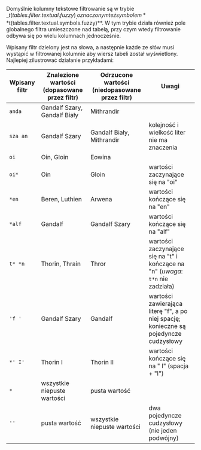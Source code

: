 Domyślnie kolumny tekstowe filtrowanie są w trybie _$t(tables.filter.textual.fuzzy)_,
oznaczonym też symbolem **$t(tables.filter.textual.symbols.fuzzy)**.
W tym trybie działa również pole globalnego filtra umieszczone nad tabelą, przy czym wtedy filtrowanie odbywa się
po wielu kolumnach jednocześnie.

Wpisany filtr dzielony jest na słowa, a następnie każde ze słów musi wystąpić w filtrowanej kolumnie aby wiersz tabeli został wyświetlony.
Najlepiej zilustrować działanie przykładami:

| Wpisany filtr | Znalezione wartości (dopasowane przez filtr) | Odrzucone wartości (niedopasowane przez filtr) | Uwagi                                                                                 |
| ------------- | -------------------------------------------- | ---------------------------------------------- | ------------------------------------------------------------------------------------- |
| `anda`        | Gandalf Szary, Gandalf Biały                 | Mithrandir                                     |                                                                                       |
| `sza an`      | Gandalf Szary                                | Gandalf Biały, Mithrandir                      | kolejność i wielkość liter nie ma znaczenia                                           |
| `oi`          | Oin, Gloin                                   | Eowina                                         |                                                                                       |
| `oi*`         | Oin                                          | Gloin                                          | wartości zaczynające się na "oi"                                                      |
| `*en`         | Beren, Luthien                               | Arwena                                         | wartości kończące się na "en"                                                         |
| `*alf`        | Gandalf                                      | Gandalf Szary                                  | wartości kończące się na "alf"                                                        |
| `t* *n`       | Thorin, Thrain                               | Thror                                          | wartości zaczynające się na "t" i kończące na "n" (_uwaga_: `t*n` nie zadziała)       |
| `'f '`        | Gandalf Szary                                | Gandalf                                        | wartości zawierająca literę "f", a po niej spację; konieczne są pojedyncze cudzysłowy |
| `*' I'`       | Thorin I                                     | Thorin II                                      | wartości kończące się na " I" (spacja + "I")                                          |
| `*`           | wszystkie niepuste wartości                  | pusta wartość                                  |                                                                                       |
| `''`          | pusta wartość                                | wszystkie niepuste wartości                    | dwa pojedyncze cudzysłowy (nie jeden podwójny)                                        |
